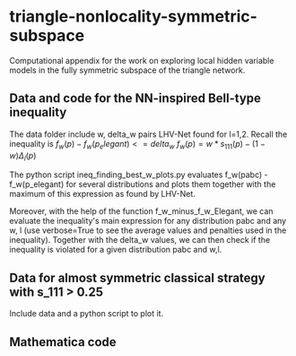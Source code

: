 # triangle-nonlocality-symmetric-subspace
Computational appendix for the work on exploring local hidden variable models in the fully symmetric subspace of the triangle network.

## Data and code for the NN-inspired Bell-type inequality
The data folder include w, delta_w pairs LHV-Net found for l=1,2. Recall the inequality is
$f_w(p) - f_w(p_elegant) <= delta_w$
$f_w(p) = w * s_{111}(p) - (1-w) \Delta_l(p)$

The python script ineq_finding_best_w_plots.py evaluates f_w(pabc) - f_w(p_elegant) for several distributions and
plots them together with the maximum of this expression as found by LHV-Net.

Moreover, with the help of the function f_w_minus_f_w_Elegant, we can evaluate
the inequality's main expression for any distribution pabc and any w, l (use verbose=True
to see the average values and penalties used in the inequality).
Together with the delta_w values, we can then check if the inequality is violated
for a given distribution pabc and w,l.


## Data for almost symmetric classical strategy with s_111 > 0.25
Include data and a python script to plot it.


## Mathematica code 
